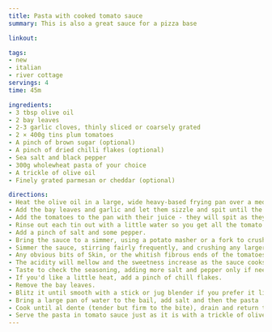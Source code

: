 ```yaml
---
title: Pasta with cooked tomato sauce
summary: This is also a great sauce for a pizza base

linkout: 

tags:
- new
- italian
- river cottage
servings: 4
time: 45m

ingredients:
- 3 tbsp olive oil
- 2 bay leaves
- 2-3 garlic cloves, thinly sliced or coarsely grated
- 2 × 400g tins plum tomatoes
- A pinch of brown sugar (optional)
- A pinch of dried chilli flakes (optional)
- Sea salt and black pepper
- 300g wholewheat pasta of your choice
- A trickle of olive oil
- Finely grated parmesan or cheddar (optional)

directions:
- Heat the olive oil in a large, wide heavy-based frying pan over a medium heat.
- Add the bay leaves and garlic and let them sizzle and spit until the garlic is just starting to turn golden.
- Add the tomatoes to the pan with their juice - they will spit as they hit the hot oil, but they soon calm down.
- Rinse out each tin out with a little water so you get all the tomato juice, and add this too.
- Add a pinch of salt and some pepper.
- Bring the sauce to a simmer, using a potato masher or a fork to crush the tomatoes in the pan so they start to break down.
- Simmer the sauce, stirring fairly frequently, and crushing any larger chunks with your spoon, for 25-30 minutes, or until reduced by about one-third and tasting rich and intense.
- Any obvious bits of Skin, or the whitish fibrous ends of the tomatoes that won't break down, can be removed with a fork.
- The acidity will mellow and the sweetness increase as the sauce cooks, but you can add a pinch of sugar if you like.
- Taste to check the seasoning, adding more salt and pepper only if needed.
- If you'd like a little heat, add a pinch of chill flakes.
- Remove the bay leaves.
- Blitz it until smooth with a stick or jug blender if you prefer it like that.
- Bring a large pan of water to the bail, add salt and then the pasta
- Cook until al dente (tender but firm to the bite), drain and return to the hot pan. Add the hot tomato sauce and stir well.
- Serve the pasta in tomato sauce just as it is with a trickle of olive oil and some freshly ground salt and pepper on top or add a grating of cheese.
---
```


